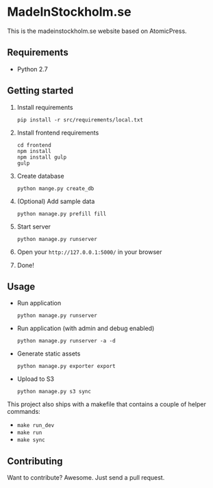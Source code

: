 # MadeInStockholm.se

This is the madeinstockholm.se website based on AtomicPress.


## Requirements

- Python 2.7


## Getting started

1. Install requirements

    `pip install -r src/requirements/local.txt`

1. Install frontend requirements

    ```
    cd frontend
    npm install
    npm install gulp
    gulp
    ```

1. Create database

    `python mange.py create_db`

1. (Optional) Add sample data

    `python manage.py prefill fill`

1. Start server

    `python manage.py runserver`

1. Open your `http://127.0.0.1:5000/` in your browser
1. Done!


## Usage

- Run application

    `python manage.py runserver`

- Run application (with admin and debug enabled)

    `python manage.py runserver -a -d`

- Generate static assets

    `python manage.py exporter export`

- Upload to S3

    `python manage.py s3 sync`

This project also ships with a makefile that contains a couple of helper commands:

- `make run_dev`
- `make run`
- `make sync`


## Contributing

Want to contribute? Awesome. Just send a pull request.
